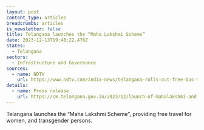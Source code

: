 ```yaml
---
layout: post
content_type: articles
breadcrumbs: articles
is_newsletter: false
title: Telangana launches the “Maha Lakshmi Scheme”
date: 2023-12-13T19:48:22.476Z
states:
  - Telangana
sectors:
  - Infrastructure and Governance
sources:
  - name: NDTV
    url: https://www.ndtv.com/india-news/telangana-rolls-out-free-bus-travel-scheme-for-women-transgender-people-4648288
details:
  - name: Press release
    url: https://cm.telangana.gov.in/2023/12/launch-of-mahalakshmi-and-cheyutha-schemes/
---
```

Telangana launches the “Maha Lakshmi Scheme”, providing free travel for women, and transgender persons.
